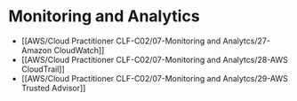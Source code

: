# Monitoring and Analytics

- [[AWS/Cloud Practitioner CLF-C02/07-Monitoring and Analytcs/27-Amazon CloudWatch]]
- [[AWS/Cloud Practitioner CLF-C02/07-Monitoring and Analytcs/28-AWS CloudTrail]]
- [[AWS/Cloud Practitioner CLF-C02/07-Monitoring and Analytcs/29-AWS Trusted Advisor]]